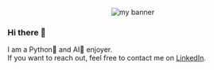 <p align="center">
    <img src="https://github.com/Darius-ss10/Darius-ss10/assets/79358316/6ddbdd18-5b2d-43b9-ba40-2ee2841a719d" alt="my banner"></a>
</p>

### Hi there 👋

I am a Python🐍 and AI🤖 enjoyer. <br />
If you want to reach out, feel free to contact me on [LinkedIn](https://www.linkedin.com/in/darius-muntean/).
<!--
**Darius-ss10/Darius-ss10** is a ✨ _special_ ✨ repository because its `README.md` (this file) appears on your GitHub profile.

Here are some ideas to get you started:

- 🔭 I’m currently working on ...
- 🌱 I’m currently learning ...
- 👯 I’m looking to collaborate on ...
- 🤔 I’m looking for help with ...
- 💬 Ask me about ...
- 📫 How to reach me: ...
- 😄 Pronouns: ...
- ⚡ Fun fact: ...
-->
